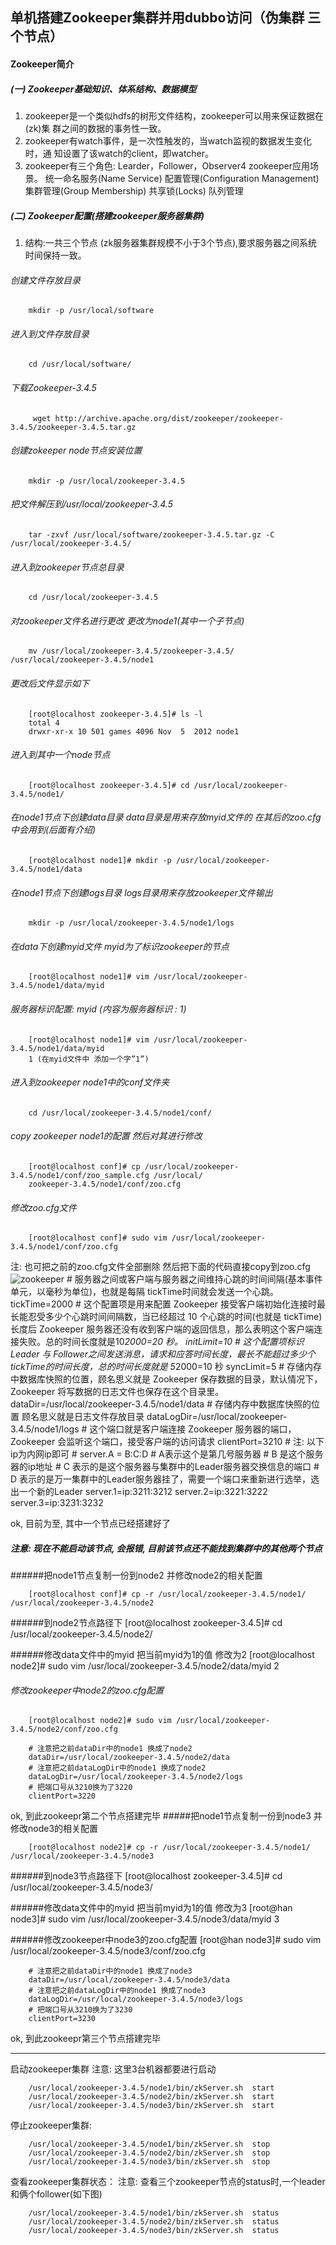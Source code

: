## 单机搭建Zookeeper集群并用dubbo访问（伪集群 三个节点）

#### Zookeeper简介
##### (一) Zookeeper基础知识、体系结构、数据模型
1. zookeeper是一个类似hdfs的树形文件结构，zookeeper可以用来保证数据在(zk)集 群之间的数据的事务性一致。
2. zookeeper有watch事件，是一次性触发的，当watch监视的数据发生变化时，通 知设置了该watch的client，即watcher。
3. zookeeper有三个角色: Learder，Follower，Observer4 zookeeper应用场景。
统一命名服务(Name Service)
配置管理(Configuration Management)
集群管理(Group Membership)
共享锁(Locks)
队列管理

##### (二) Zookeeper配置(搭建zookeeper服务器集群)
1. 结构:一共三个节点 (zk服务器集群规模不小于3个节点),要求服务器之间系统时间保持一致。

###### 创建文件存放目录

		mkdir -p /usr/local/software

###### 进入到文件存放目录

		cd /usr/local/software/

###### 下载Zookeeper-3.4.5

		 wget http://archive.apache.org/dist/zookeeper/zookeeper-3.4.5/zookeeper-3.4.5.tar.gz

###### 创建zokeeper node节点安装位置

		mkdir -p /usr/local/zookeeper-3.4.5

###### 把文件解压到/usr/local/zookeeper-3.4.5

		tar -zxvf /usr/local/software/zookeeper-3.4.5.tar.gz -C /usr/local/zookeeper-3.4.5/

###### 进入到zookeeper节点总目录

		cd /usr/local/zookeeper-3.4.5

###### 对zookeeper文件名进行更改 更改为node1(其中一个子节点)
		mv /usr/local/zookeeper-3.4.5/zookeeper-3.4.5/ /usr/local/zookeeper-3.4.5/node1

###### 更改后文件显示如下
		[root@localhost zookeeper-3.4.5]# ls -l
		total 4
		drwxr-xr-x 10 501 games 4096 Nov  5  2012 node1

###### 进入到其中一个node节点
		[root@localhost zookeeper-3.4.5]# cd /usr/local/zookeeper-3.4.5/node1/

###### 在node1节点下创建data目录 data目录是用来存放myid文件的 在其后的zoo.cfg中会用到(后面有介绍)
		[root@localhost node1]# mkdir -p /usr/local/zookeeper-3.4.5/node1/data

###### 在node1节点下创建logs目录 logs目录用来存放zookeeper文件输出
		mkdir -p /usr/local/zookeeper-3.4.5/node1/logs

###### 在data下创建myid文件 myid为了标识zookeeper的节点
		[root@localhost node1]# vim /usr/local/zookeeper-3.4.5/node1/data/myid

###### 服务器标识配置: myid (内容为服务器标识 : 1)

		[root@localhost node1]# vim /usr/local/zookeeper-3.4.5/node1/data/myid
		1 (在myid文件中 添加一个字”1”)

###### 进入到zookeeper node1中的conf文件夹
		cd /usr/local/zookeeper-3.4.5/node1/conf/

###### copy zookeeper node1的配置 然后对其进行修改
		[root@localhost conf]# cp /usr/local/zookeeper-3.4.5/node1/conf/zoo_sample.cfg /usr/local/
		zookeeper-3.4.5/node1/conf/zoo.cfg

###### 修改zoo.cfg文件
		[root@localhost conf]# sudo vim /usr/local/zookeeper-3.4.5/node1/conf/zoo.cfg

注: 也可把之前的zoo.cfg文件全部删除 然后把下面的代码直接copy到zoo.cfg![zookeeper](http://47.93.176.227:8888//group1/M00/8A/05/L12w41tlQvGAbXfoAAgpiltiLn8815.jpg "zookeeper")
		# 服务器之间或客户端与服务器之间维持心跳的时间间隔(基本事件单元，以毫秒为单位)，也就是每隔 tickTime时间就会发送一个心跳。
		tickTime=2000
		# 这个配置项是用来配置 Zookeeper 接受客户端初始化连接时最长能忍受多少个心跳时间间隔数，当已经超过 10 个心跳的时间(也就是 tickTime)长度后 Zookeeper 服务器还没有收到客户端的返回信息，那么表明这个客户端连接失败。总的时间长度就是10*2000=20 秒。
		initLimit=10
		# 这个配置项标识 Leader 与 Follower之间发送消息，请求和应答时间长度，最长不能超过多少个 tickTime的时间长度，总的时间长度就是 5*2000=10 秒
		syncLimit=5
		# 存储内存中数据库快照的位置，顾名思义就是 Zookeeper 保存数据的目录，默认情况下，Zookeeper 将写数据的日志文件也保存在这个目录里。
		dataDir=/usr/local/zookeeper-3.4.5/node1/data
		# 存储内存中数据库快照的位置 顾名思义就是日志文件存放目录
		dataLogDir=/usr/local/zookeeper-3.4.5/node1/logs
		# 这个端口就是客户端连接 Zookeeper 服务器的端口，Zookeeper 会监听这个端口，接受客户端的访问请求
		clientPort=3210
		# 注: 以下ip为内网ip即可
		# server.A = B:C:D
		# A表示这个是第几号服务器
		# B 是这个服务器的ip地址
		# C 表示的是这个服务器与集群中的Leader服务器交换信息的端口
		# D 表示的是万一集群中的Leader服务器挂了，需要一个端口来重新进行选举，选出一个新的Leader
		server.1=ip:3211:3212
		server.2=ip:3221:3222
		server.3=ip:3231:3232

ok, 目前为至, 其中一个节点已经搭建好了 
##### 注意: 现在不能启动该节点, 会报错, 目前该节点还不能找到集群中的其他两个节点

######把node1节点复制一份到node2 并修改node2的相关配置

		[root@localhost conf]# cp -r /usr/local/zookeeper-3.4.5/node1/ /usr/local/zookeeper-3.4.5/node2

######到node2节点路径下
		[root@localhost zookeeper-3.4.5]# cd /usr/local/zookeeper-3.4.5/node2/

######修改data文件中的myid 把当前myid为1的值 修改为2
		[root@localhost node2]# sudo vim /usr/local/zookeeper-3.4.5/node2/data/myid
		2

###### 修改zookeeper中node2的zoo.cfg配置
		[root@localhost node2]# sudo vim /usr/local/zookeeper-3.4.5/node2/conf/zoo.cfg

		# 注意把之前dataDir中的node1 换成了node2
		dataDir=/usr/local/zookeeper-3.4.5/node2/data
		# 注意把之前dataLogDir中的node1 换成了node2
		dataLogDir=/usr/local/zookeeper-3.4.5/node2/logs
		# 把端口号从3210换为了3220
		clientPort=3220
ok, 到此zookeepr第二个节点搭建完毕
#####把node1节点复制一份到node3 并修改node3的相关配置

		[root@localhost node2]# cp -r /usr/local/zookeeper-3.4.5/node1/ /usr/local/zookeeper-3.4.5/node3

######到node3节点路径下
		[root@localhost zookeeper-3.4.5]# cd /usr/local/zookeeper-3.4.5/node3/

######修改data文件中的myid 把当前myid为1的值 修改为3
		[root@han node3]# sudo vim /usr/local/zookeeper-3.4.5/node3/data/myid
		3

######修改zookeeper中node3的zoo.cfg配置
		[root@han node3]# sudo vim /usr/local/zookeeper-3.4.5/node3/conf/zoo.cfg

		# 注意把之前dataDir中的node1 换成了node3
		dataDir=/usr/local/zookeeper-3.4.5/node3/data
		# 注意把之前dataLogDir中的node1 换成了node3
		dataLogDir=/usr/local/zookeeper-3.4.5/node3/logs
		# 把端口号从3210换为了3230
		clientPort=3230

ok, 到此zookeepr第三个节点搭建完毕

------------


启动zookeeper集群
注意: 这里3台机器都要进行启动

		/usr/local/zookeeper-3.4.5/node1/bin/zkServer.sh  start
		/usr/local/zookeeper-3.4.5/node2/bin/zkServer.sh  start
		/usr/local/zookeeper-3.4.5/node3/bin/zkServer.sh  start

停止zookeeper集群:

		/usr/local/zookeeper-3.4.5/node1/bin/zkServer.sh  stop
		/usr/local/zookeeper-3.4.5/node2/bin/zkServer.sh  stop
		/usr/local/zookeeper-3.4.5/node3/bin/zkServer.sh  stop

查看zookeeper集群状态：
注意: 查看三个zookeeper节点的status时,一个leader和俩个follower(如下图)

		/usr/local/zookeeper-3.4.5/node1/bin/zkServer.sh  status
		/usr/local/zookeeper-3.4.5/node2/bin/zkServer.sh  status
		/usr/local/zookeeper-3.4.5/node3/bin/zkServer.sh  status










